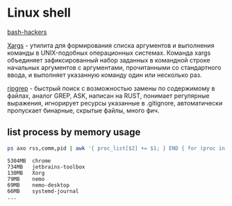 # Linux shell

[bash-hackers](https://wiki.bash-hackers.org/)

[Xargs](https://ru.wikipedia.org/wiki/Xargs) - утилита для формирования списка аргументов и выполнения команды в UNIX-подобных операционных системах. Команда xargs объединяет зафиксированный набор заданных в командной строке начальных аргументов с аргументами, прочитанными со стандартного ввода, и выполняет указанную команду один или несколько раз.

[ripgrep](https://github.com/BurntSushi/ripgrep) - быстрый поиск с возможностью замены по содержимому в файлах, аналог GREP, ASK, написан на RUST, понимает регулярные выражения, игнорирует ресурсы указанные в .gitignore, автоматически пропускает бинарные, скрытые файлы, много фич.


## list process by memory usage
```bash
ps axo rss,comm,pid | awk '{ proc_list[$2] += $1; } END { for (proc in proc_list) { printf("%d\t%s\n", proc_list[proc],proc); }}' | sort -n | tail -n 10 | sort -rn | awk '{$1/=1024;printf "%.0fMB\t",$1}{print $2}'
```
```
5304MB	chrome
734MB	jetbrains-toolbox
130MB	Xorg
79MB	nemo
69MB	nemo-desktop
66MB	systemd-journal
...
```

